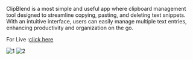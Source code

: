 ClipBlend is a most simple and useful app where clipboard management tool designed to streamline copying, pasting, and deleting text snippets. With an intuitive interface, users can easily manage multiple text entries, enhancing productivity and organization on the go.

For Live :[click here](https://clipblend.netlify.app/)


![1](https://github.com/FarAwayFromLife/ClipBlend/assets/124482863/6299529d-0ef0-47bd-9c37-aa3a01722d10)
![2](https://github.com/FarAwayFromLife/ClipBlend/assets/124482863/4c6596d7-12f8-4e24-bb4c-b14c5a154fe1)



